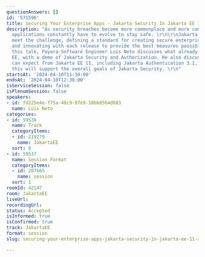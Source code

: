 ```yaml
---
questionAnswers: []
id: '571596'
title: Securing Your Enterprise Apps - Jakarta Security In Jakarta EE 11 And Beyond
description: "As security breaches become more commonplace and more complex, your
  applications constantly have to evolve to stay safe. \r\n\r\nJakarta EE helps you
  meet the challenge, defining a standard for creating secure enterprise Java applications,
  and innovating with each release to provide the best measures possible.\r\n\r\nIn
  this talk, Payara Software Engineer Luis Neto discusses what already exists in Jakarta
  EE, with a demo of Jakarta Security and Authorization. He also discusses what you
  can expect from Jakarta EE 11, including Jakarta Authentication 3.1, revealing how
  this will support the overall goals of Jakarta Security. \r\n"
startsAt: '2024-04-10T11:30:00'
endsAt: '2024-04-10T12:30:00'
isServiceSession: false
isPlenumSession: false
speakers:
- id: fd225e4e-f75a-48c9-97e9-10bb0564d683
  name: Luis Neto
categories:
- id: 59536
  name: Track
  categoryItems:
  - id: 219279
    name: JakartaEE
  sort: 0
- id: 59537
  name: Session Format
  categoryItems:
  - id: 207665
    name: session
  sort: 1
roomId: 42147
room: JakartaEE
liveUrl: 
recordingUrl: 
status: Accepted
isInformed: true
isConfirmed: true
track: JakartaEE
format: session
slug: securing-your-enterprise-apps-jakarta-security-in-jakarta-ee-11-and-beyond

---
```

